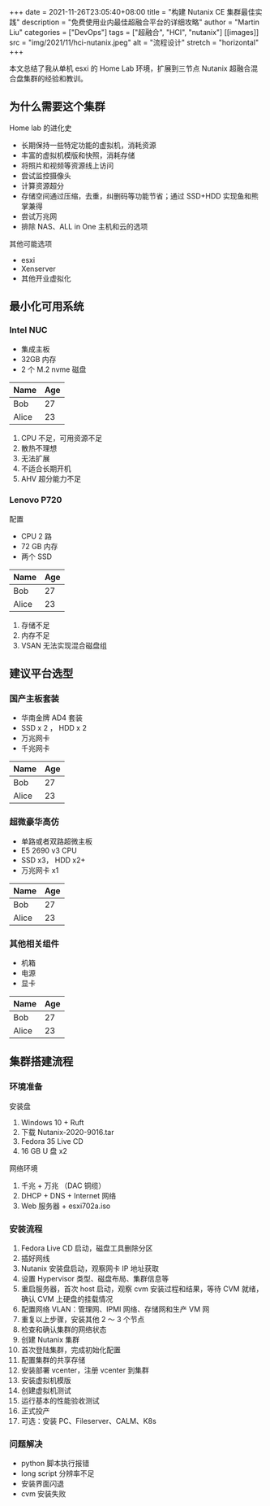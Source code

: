 +++
date = 2021-11-26T23:05:40+08:00
title = "构建 Nutanix CE 集群最佳实践"
description = "免费使用业内最佳超融合平台的详细攻略"
author = "Martin Liu"
categories = ["DevOps"]
tags = ["超融合", "HCI", "nutanix"]
[[images]]
  src = "img/2021/11/hci-nutanix.jpeg"
  alt = "流程设计"
  stretch = "horizontal"
+++

本文总结了我从单机 esxi 的 Home Lab 环境，扩展到三节点 Nutanix 超融合混合盘集群的经验和教训。

<!--more-->

## 为什么需要这个集群

Home lab 的进化史

- 长期保持一些特定功能的虚拟机，消耗资源
- 丰富的虚拟机模版和快照，消耗存储
- 将照片和视频等资源线上访问
- 尝试监控摄像头
- 计算资源超分
- 存储空间通过压缩，去重，纠删码等功能节省；通过 SSD+HDD 实现鱼和熊掌兼得
- 尝试万兆网
- 排除 NAS、ALL in One 主机和云的选项

其他可能选项

- esxi
- Xenserver
- 其他开业虚拟化

## 最小化可用系统

### Intel NUC

- 集成主板
- 32GB 内存
- 2 个 M.2 nvme 磁盘

| Name  | Age |
| ----- | --- |
| Bob   | 27  |
| Alice | 23  |

1. CPU 不足，可用资源不足
2. 散热不理想
3. 无法扩展
4. 不适合长期开机
5. AHV 超分能力不足

### Lenovo P720

配置

- CPU 2 路
- 72 GB 内存
- 两个 SSD

| Name  | Age |
| ----- | --- |
| Bob   | 27  |
| Alice | 23  |

1. 存储不足
2. 内存不足
3. VSAN 无法实现混合磁盘组

## 建议平台选型

### 国产主板套装

- 华南金牌 AD4 套装
- SSD x 2 ， HDD x 2
- 万兆网卡
- 千兆网卡

| Name  | Age |
| ----- | --- |
| Bob   | 27  |
| Alice | 23  |

### 超微豪华高仿

- 单路或者双路超微主板
- E5 2690 v3 CPU
- SSD x3， HDD x2+
- 万兆网卡 x1

| Name  | Age |
| ----- | --- |
| Bob   | 27  |
| Alice | 23  |

### 其他相关组件

- 机箱
- 电源
- 显卡

| Name  | Age |
| ----- | --- |
| Bob   | 27  |
| Alice | 23  |

## 集群搭建流程

### 环境准备

安装盘

1. Windows 10 + Ruft
2. 下载 Nutanix-2020-9016.tar
3. Fedora 35 Live CD
4. 16 GB U 盘 x2

网络环境

1. 千兆 + 万兆 （DAC 铜缆）
2. DHCP + DNS + Internet 网络
3. Web 服务器 + esxi702a.iso

### 安装流程

1. Fedora Live CD 启动，磁盘工具删除分区
2. 插好网线
3. Nutanix 安装盘启动，观察网卡 IP 地址获取
4. 设置 Hypervisor 类型、磁盘布局、集群信息等
5. 重启服务器，首次 host 启动，观察 cvm 安装过程和结果，等待 CVM 就绪，确认 CVM 上硬盘的挂载情况
6. 配置网络 VLAN：管理网、IPMI 网络、存储网和生产 VM 网
7. 重复以上步骤，安装其他 2 ～ 3 个节点
8. 检查和确认集群的网络状态
9. 创建 Nutanix 集群
10. 首次登陆集群，完成初始化配置
11. 配置集群的共享存储
12. 安装部署 vcenter，注册 vcenter 到集群
13. 安装虚拟机模版
14. 创建虚拟机测试
15. 运行基本的性能验收测试
16. 正式投产
17. 可选：安装 PC、Fileserver、CALM、K8s

### 问题解决

- python 脚本执行报错
- long script 分辨率不足
- 安装界面闪退
- cvm 安装失败
